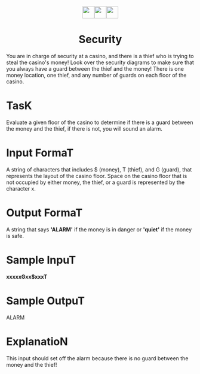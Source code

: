 <h1 align="center"><img src="https://github.com/blackcater/blackcater/raw/main/images/Hi.gif" height="32"/><img src="https://github.com/blackcater/blackcater/raw/main/images/Hi.gif" height="32"/><img src="https://github.com/blackcater/blackcater/raw/main/images/Hi.gif" height="32"/></h1>
<h1 align = "center"> Security </h1>
You are in charge of security at a casino, and there is a thief who is trying to steal the casino's money! Look over the security diagrams to make sure that you always have a guard between the thief and the money! There is one money location, one thief, and any number of guards on each floor of the casino.
<h1 align = "left"> TasK </h1>
Evaluate a given floor of the casino to determine if there is a guard between the money and the thief, if there is not, you will sound an alarm.
<h1> Input FormaT </h1>
A string of characters that includes $ (money), T (thief), and G (guard), that represents the layout of the casino floor.
Space on the casino floor that is not occupied by either money, the thief, or a guard is represented by the character x.
<h1> Output FormaT</h1>
A string that says <b>'ALARM'</b> if the money is in danger or <b>'quiet'</b> if the money is safe.
<h1> Sample InpuT</h1>
<b>xxxxxGxx$xxxT</b>
<h1>Sample OutpuT</h1>
ALARM
<h1>ExplanatioN</h1>
This input should set off the alarm because there is no guard between the money and the thief!
